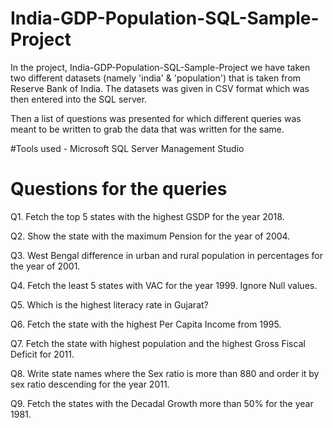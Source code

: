# India-GDP-Population-SQL-Sample-Project

In the project, India-GDP-Population-SQL-Sample-Project we have taken two different datasets (namely 'india' & 'population') that is taken from Reserve Bank of India.
The datasets was given in CSV format which was then entered into the SQL server. 

Then a list of questions was presented for which different queries was meant to be written to grab the data that was written for the same.

#Tools used - Microsoft SQL Server Management Studio 

# Questions for the queries

Q1. Fetch the top 5 states with the highest GSDP for the year 2018.

Q2. Show the state with the maximum Pension for the year of 2004.

Q3. West Bengal difference in urban and rural population in percentages for the year of 2001.

Q4. Fetch the least 5 states with VAC for the year 1999. Ignore Null values.

Q5. Which is the highest literacy rate in Gujarat?

Q6. Fetch the state with the highest Per Capita Income from 1995.

Q7. Fetch the state with highest population and the highest Gross Fiscal Deficit for 2011.

Q8. Write state names where the Sex ratio is more than 880 and order it by sex ratio descending for the year 2011.

Q9.  Fetch the states with the Decadal Growth more than 50% for the year 1981.


